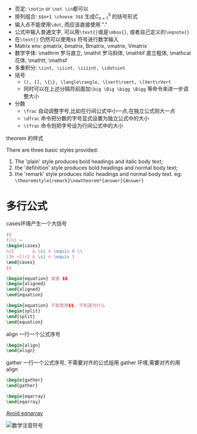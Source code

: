 - 否定: `\notin` or `\not \in`都可以
- 排列组合: `$$n+1 \choose 3$$` 生成$C_{n+1}^3$ 的括号形式
- 输入点不能使用`\dot`, 而应该直接使用 "."
- 公式中输入普通文字, 可以用`\text{}`或是`\mbox{}`, 或者自己定义的`\eqnote{}`
- 在`\text{}` 仍然可以使用`$$` 符号进行数学输入
- Matrix env: pmatrix, bmatrix, Bmatrix, vmatrix, Vmatrix
- 数学字体: \mathrm 罗马直立, \mathit 罗马斜体, \mathbf 直立粗体, \mathcal 花体, \mathtt, \mathsf
- 多重积分: `\iint, \iiint, \iiiint, \idotsint`
- 括号
	- `(), [], \{\}, \langle\rangle, \lvert\rvert, \lVert\rVert`
	- 同时可以在上述分隔符前面加`\big \Big \bigg \Bigg` 等命令来进一步调整大小
- 分数
	- `\frac` 自动调整字号,比如在行间公式中小一点,在独立公式则大一点
	- `\dfrac` 命令把分数的字号显式设置为独立公式中的大小
	- `\tfrac` 命令则把字号设为行间公式中的大小

theorem 的样式

There are three basic styles provided:

1. The 'plain' style produces bold headings and italic body text;
1. the 'definition' style produces bold headings and normal body text;
1. the 'remark' style produces italic headings and normal body text. eg: `\theoremstyle{remark}\newtheorem*{answer}{Answer}`

# 多行公式
cases环境产生一个大括号
```latex
$$
f(n) = 
\begin{cases}
n/2       & \si n \equiv 0 \\
(3n +1)/2 & \si n \equiv 1
\end{cases}
$$
```

```latex
\begin{equation} 或者 $$
\begin{aligned}
\end{aligned}
\end{equation}
```

```latex
\begin{equation} 不能使用$$, 不知道为什么
\begin{split}
\end{split}
\end{equation}
```

align 一行一个公式序号
```latex
\begin{align}
\end{align}
```

gather 一行一个公式序号, 不需要对齐的公式组用 gather 环境,需要对齐的用align
```latex
\begin{gather}
\end{gather}
```

```latex
\begin{eqarray}
\end{eqarray}
```
[Avoid eqnarray](https://tug.org/pracjourn/2006-4/madsen/madsen.pdf)

![数学注音符号](http://i.imgbox.com/I7RSbdFC.jpg)

